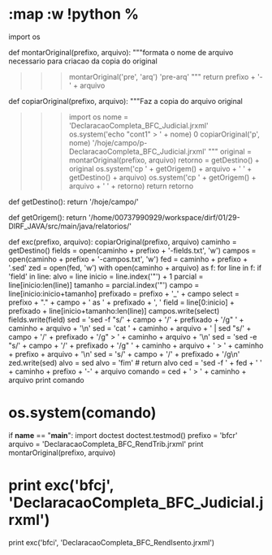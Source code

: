 # :map <Enter> :w <Bar> !python % <CR>
import os

def montarOriginal(prefixo, arquivo):
  """formata o nome de arquivo necessario para criacao da copia do original

  >>> montarOriginal('pre', 'arq')
  'pre-arq'
  """
  return prefixo + '-' + arquivo

def copiarOriginal(prefixo, arquivo):
  """Faz a copia do arquivo original

  >>> import os
  >>> nome = 'DeclaracaoCompleta_BFC_Judicial.jrxml'
  >>> os.system('echo "cont1" > ' + nome)
  0
  >>> copiarOriginal('p', nome)
  '/hoje/campo/p-DeclaracaoCompleta_BFC_Judicial.jrxml'
  """
  original = montarOriginal(prefixo, arquivo)
  retorno = getDestino() + original
  os.system('cp ' + getOrigem() + arquivo + ' ' + getDestino() + arquivo)
  os.system('cp ' + getOrigem() + arquivo + ' ' + retorno)
  return retorno

def getDestino():
  return '/hoje/campo/'

def getOrigem():
  return '/home/00737990929/workspace/dirf/01/29-DIRF_JAVA/src/main/java/relatorios/'

def exc(prefixo, arquivo):
        copiarOriginal(prefixo, arquivo)
        caminho = getDestino()
        fields = open(caminho + prefixo + '-fields.txt', 'w')
        campos = open(caminho + prefixo + '-campos.txt', 'w')
        fed = caminho + prefixo + '.sed'
        zed = open(fed, 'w')
        with open(caminho + arquivo) as f:
          for line in f:
            if 'field' in line:
              alvo = line
              inicio = line.index('"') + 1
              parcial = line[inicio:len(line)]
              tamanho = parcial.index('"')
              campo = line[inicio:inicio+tamanho]
              prefixado = prefixo + '_' + campo
              select = prefixo + "." + campo + ' as ' + prefixado + ', '
              field = line[0:inicio] + prefixado + line[inicio+tamanho:len(line)]
              campos.write(select)
              fields.write(field)
              sed = 'sed -f "s/' + campo + '/' + prefixado + '/g" ' + caminho + arquivo + '\n'
              sed = 'cat ' + caminho + arquivo + ' | sed "s/' + campo + '/' + prefixado + '/g" > ' + caminho + arquivo + '\n'
              sed = 'sed -e "s/' + campo + '/' + prefixado + '/g" ' + caminho + arquivo + ' > ' + caminho + prefixo + arquivo + '\n'
              sed = 's/' + campo + '/' + prefixado + '/g\n'
              zed.write(sed)
              alvo = sed
              alvo = 'fim'
              # return alvo
        ced = 'sed -f ' + fed + ' ' + caminho + prefixo + '-' + arquivo
        comando = ced + ' > ' + caminho + arquivo
        print comando
#        os.system(comando)


if __name__ == "__main__":
  import doctest
  doctest.testmod()
  prefixo = 'bfcr'
  arquivo = 'DeclaracaoCompleta_BFC_RendTrib.jrxml'
  print montarOriginal(prefixo, arquivo)
#  print exc('bfcj', 'DeclaracaoCompleta_BFC_Judicial.jrxml')
  print exc('bfci', 'DeclaracaoCompleta_BFC_RendIsento.jrxml')
